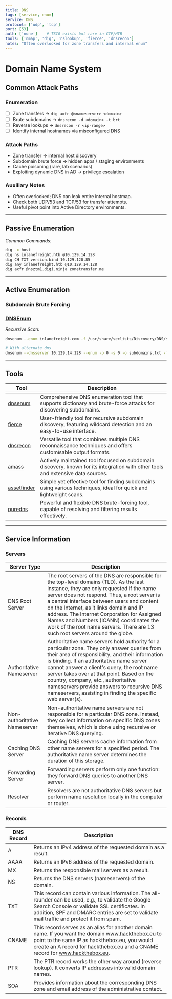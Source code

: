 ```yaml
---
title: DNS
tags: [service, enum]
service: DNS
protocol: ['udp', 'tcp']
port: [53]
auth: ['none']    # TSIG exists but rare in CTF/HTB
tools: ['nmap', 'dig', 'nslookup', 'fierce', 'dnsrecon']
notes: "Often overlooked for zone transfers and internal enum"
---
```


# Domain Name System

## Common Attack Paths

### Enumeration

- [ ] Zone transfers → `dig axfr @<nameserver> <domain>`
- [ ] Brute subdomains → `dnsrecon -d <domain> -t brt`
- [ ] Reverse lookups → `dnsrecon -r <ip-range>`
- [ ] Identify internal hostnames via misconfigured DNS

### Attack Paths

- Zone transfer → internal host discovery
- Subdomain brute force → hidden apps / staging environments
- Cache poisoning (rare, lab scenarios)
- Exploiting dynamic DNS in AD → privilege escalation

### Auxiliary Notes

- Often overlooked; DNS can leak entire internal hostmap.
- Check both UDP/53 and TCP/53 for transfer attempts.
- Useful pivot point into Active Directory environments.

---

## Passive Enumeration

*Common Commands:*

```bash
dig -x host
dig ns inlanefreight.htb @10.129.14.128
dig CH TXT version.bind 10.129.120.85
dig any inlanefreight.htb @10.129.14.128
dig axfr @nsztm1.digi.ninja zonetransfer.me
```

---

## Active Enumeration

### Subdomain Brute Forcing

### **[DNSEnum](./../Web-Enum/Tools/DNSEnum.md)**

*Recursive Scan:*

```bash
dnsenum --enum inlanefreight.com -f /usr/share/seclists/Discovery/DNS/subdomains-top1million-20000.txt -r

# With alternate dns
dnsenum --dnsserver 10.129.14.128 --enum -p 0 -s 0 -o subdomains.txt -f /opt/useful/seclists/Discovery/DNS/subdomains-top1million-110000.txt inlanefreight.htb
```

---

## Tools

| Tool                                                    | Description                                                                                                                     |
| ------------------------------------------------------- | ------------------------------------------------------------------------------------------------------------------------------- |
| [dnsenum](https://github.com/fwaeytens/dnsenum)         | Comprehensive DNS enumeration tool that supports dictionary and brute-force attacks for discovering subdomains.                 |
| [fierce](https://github.com/mschwager/fierce)           | User-friendly tool for recursive subdomain discovery, featuring wildcard detection and an easy-to-use interface.                |
| [dnsrecon](https://github.com/darkoperator/dnsrecon)    | Versatile tool that combines multiple DNS reconnaissance techniques and offers customisable output formats.                     |
| [amass](https://github.com/owasp-amass/amass)           | Actively maintained tool focused on subdomain discovery, known for its integration with other tools and extensive data sources. |
| [assetfinder](https://github.com/tomnomnom/assetfinder) | Simple yet effective tool for finding subdomains using various techniques, ideal for quick and lightweight scans.               |
| [puredns](https://github.com/d3mondev/puredns)          | Powerful and flexible DNS brute-forcing tool, capable of resolving and filtering results effectively.                           |

---

## Service Information

### Servers

| Server Type                  | Description                                                                                                                                                                                                                                                                                                                                                                                                                                              |
| ---------------------------- | -------------------------------------------------------------------------------------------------------------------------------------------------------------------------------------------------------------------------------------------------------------------------------------------------------------------------------------------------------------------------------------------------------------------------------------------------------- |
| DNS Root Server              | The root servers of the DNS are responsible for the top-level domains (TLD). As the last instance, they are only requested if the name server does not respond. Thus, a root server is a central interface between users and content on the Internet, as it links domain and IP address. The Internet Corporation for Assigned Names and Numbers (ICANN) coordinates the work of the root name servers. There are 13 such root servers around the globe. |
| Authoritative Nameserver     | Authoritative name servers hold authority for a particular zone. They only answer queries from their area of responsibility, and their information is binding. If an authoritative name server cannot answer a client's query, the root name server takes over at that point. Based on the country, company, etc., authoritative nameservers provide answers to recursive DNS nameservers, assisting in finding the specific web server(s).              |
| Non-authoritative Nameserver | Non-authoritative name servers are not responsible for a particular DNS zone. Instead, they collect information on specific DNS zones themselves, which is done using recursive or iterative DNS querying.                                                                                                                                                                                                                                               |
| Caching DNS Server           | Caching DNS servers cache information from other name servers for a specified period. The authoritative name server determines the duration of this storage.                                                                                                                                                                                                                                                                                             |
| Forwarding Server            | Forwarding servers perform only one function: they forward DNS queries to another DNS server.                                                                                                                                                                                                                                                                                                                                                            |
| Resolver                     | Resolvers are not authoritative DNS servers but perform name resolution locally in the computer or router.                                                                                                                                                                                                                                                                                                                                               |

### Records

| DNS Record | Description                                                                                                                                                                                                                                       |
| ---------- | ------------------------------------------------------------------------------------------------------------------------------------------------------------------------------------------------------------------------------------------------- |
| A          | Returns an IPv4 address of the requested domain as a result.                                                                                                                                                                                      |
| AAAA       | Returns an IPv6 address of the requested domain.                                                                                                                                                                                                  |
| MX         | Returns the responsible mail servers as a result.                                                                                                                                                                                                 |
| NS         | Returns the DNS servers (nameservers) of the domain.                                                                                                                                                                                              |
| TXT        | This record can contain various information. The all-rounder can be used, e.g., to validate the Google Search Console or validate SSL certificates. In addition, SPF and DMARC entries are set to validate mail traffic and protect it from spam. |
| CNAME      | This record serves as an alias for another domain name. If you want the domain www.hackthebox.eu to point to the same IP as hackthebox.eu, you would create an A record for hackthebox.eu and a CNAME record for www.hackthebox.eu.               |
| PTR        | The PTR record works the other way around (reverse lookup). It converts IP addresses into valid domain names.                                                                                                                                     |
| SOA        | Provides information about the corresponding DNS zone and email address of the administrative contact.                                                                                                                                            |
